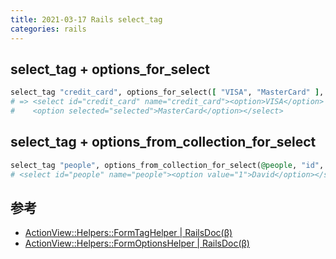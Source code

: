 ```yaml
---
title: 2021-03-17 Rails select_tag
categories: rails
---
```


## select_tag + options_for_select

```rb
select_tag "credit_card", options_for_select([ "VISA", "MasterCard" ], "MasterCard")
# => <select id="credit_card" name="credit_card"><option>VISA</option>
#    <option selected="selected">MasterCard</option></select>
```

## select_tag + options_from_collection_for_select

```rb
select_tag "people", options_from_collection_for_select(@people, "id", "name")
# <select id="people" name="people"><option value="1">David</option></select>
```

## 参考

- [ActionView::Helpers::FormTagHelper \| RailsDoc(β)](https://railsdoc.github.io/classes/ActionView/Helpers/FormTagHelper.html#method-i-select_tag)
- [ActionView::Helpers::FormOptionsHelper \| RailsDoc(β)](https://railsdoc.github.io/classes/ActionView/Helpers/FormOptionsHelper.html)
